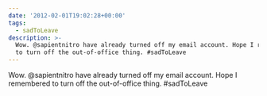```yaml
---
date: '2012-02-01T19:02:28+00:00'
tags:
  - sadToLeave
description: >-
  Wow. @sapientnitro have already turned off my email account. Hope I remembered
  to turn off the out-of-office thing. #sadToLeave
---
```

Wow. @sapientnitro have already turned off my email account. Hope I remembered to turn off the out-of-office thing. #sadToLeave
